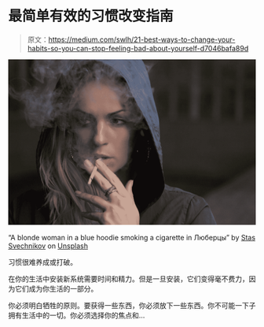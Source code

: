 # 最简单有效的习惯改变指南

> 原文：<https://medium.com/swlh/21-best-ways-to-change-your-habits-so-you-can-stop-feeling-bad-about-yourself-d7046bafa89d>

![](img/66d6df5b261694b0963982806daf51d4.png)

“A blonde woman in a blue hoodie smoking a cigarette in Люберцы” by [Stas Svechnikov](https://unsplash.com/@svechnikov?utm_source=medium&utm_medium=referral) on [Unsplash](https://unsplash.com?utm_source=medium&utm_medium=referral)

习惯很难养成或打破。

在你的生活中安装新系统需要时间和精力。但是一旦安装，它们变得毫不费力，因为它们成为你生活的一部分。

你必须明白牺牲的原则。要获得一些东西，你必须放下一些东西。你不可能一下子拥有生活中的一切。你必须选择你的焦点和…